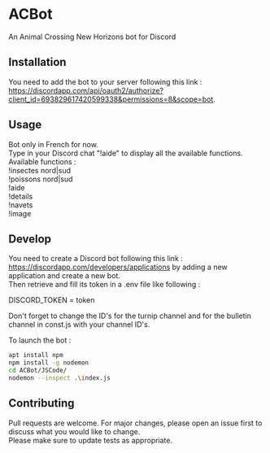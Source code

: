 # ACBot
An Animal Crossing New Horizons bot for Discord

## Installation
You need to add the bot to your server following this link :
https://discordapp.com/api/oauth2/authorize?client_id=693829617420599338&permissions=8&scope=bot.  

## Usage 
Bot only in French for now.  
Type in your Discord chat "!aide" to display all the available functions.  
Available functions :   
!insectes nord|sud   
!poissons nord|sud   
!aide   
!details   
!navets  
!image  

## Develop
You need to create a Discord bot following this link : https://discordapp.com/developers/applications by adding a new application and create a new bot.   
Then retrieve and fill its token in a .env file like following :

DISCORD_TOKEN = token  
  
Don't forget to change the ID's for the turnip channel and for the bulletin channel in const.js with your channel ID's.  

To launch the bot : 
```bash
apt install npm
npm install -g nodemon
cd ACBot/JSCode/
nodemon --inspect .\index.js
```

## Contributing
Pull requests are welcome. For major changes, please open an issue first to discuss what you would like to change.  
Please make sure to update tests as appropriate.
